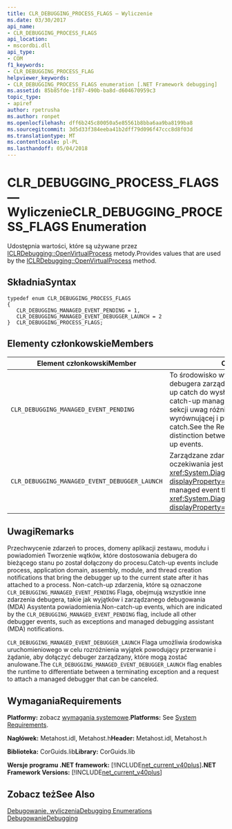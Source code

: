 ```yaml
---
title: CLR_DEBUGGING_PROCESS_FLAGS — Wyliczenie
ms.date: 03/30/2017
api_name:
- CLR_DEBUGGING_PROCESS_FLAGS
api_location:
- mscordbi.dll
api_type:
- COM
f1_keywords:
- CLR_DEBUGGING_PROCESS_FLAG
helpviewer_keywords:
- CLR_DEBUGGING_PROCESS_FLAGS enumeration [.NET Framework debugging]
ms.assetid: 85b85fde-1f87-490b-ba8d-d604670959c3
topic_type:
- apiref
author: rpetrusha
ms.author: ronpet
ms.openlocfilehash: dff6b245c80050a5e85561b8bba6aa9ba8199ba8
ms.sourcegitcommit: 3d5d33f384eeba41b2dff79d096f47ccc8d8f03d
ms.translationtype: MT
ms.contentlocale: pl-PL
ms.lasthandoff: 05/04/2018
---
```

# <a name="clrdebuggingprocessflags-enumeration"></a><span data-ttu-id="890e5-102">CLR_DEBUGGING_PROCESS_FLAGS — Wyliczenie</span><span class="sxs-lookup"><span data-stu-id="890e5-102">CLR_DEBUGGING_PROCESS_FLAGS Enumeration</span></span>
<span data-ttu-id="890e5-103">Udostępnia wartości, które są używane przez [ICLRDebugging::OpenVirtualProcess](../../../../docs/framework/unmanaged-api/debugging/iclrdebugging-openvirtualprocess-method.md) metody.</span><span class="sxs-lookup"><span data-stu-id="890e5-103">Provides values that are used by the [ICLRDebugging::OpenVirtualProcess](../../../../docs/framework/unmanaged-api/debugging/iclrdebugging-openvirtualprocess-method.md) method.</span></span>  
  
## <a name="syntax"></a><span data-ttu-id="890e5-104">Składnia</span><span class="sxs-lookup"><span data-stu-id="890e5-104">Syntax</span></span>  
  
```  
typedef enum CLR_DEBUGGING_PROCESS_FLAGS  
{  
   CLR_DEBUGGING_MANAGED_EVENT_PENDING = 1,  
   CLR_DEBUGGING_MANAGED_EVENT_DEBUGGER_LAUNCH = 2  
}  CLR_DEBUGGING_PROCESS_FLAGS;  
```  
  
## <a name="members"></a><span data-ttu-id="890e5-105">Elementy członkowskie</span><span class="sxs-lookup"><span data-stu-id="890e5-105">Members</span></span>  
  
|<span data-ttu-id="890e5-106">Element członkowski</span><span class="sxs-lookup"><span data-stu-id="890e5-106">Member</span></span>|<span data-ttu-id="890e5-107">Opis</span><span class="sxs-lookup"><span data-stu-id="890e5-107">Description</span></span>|  
|------------|-----------------|  
|`CLR_DEBUGGING_MANAGED_EVENT_PENDING`|<span data-ttu-id="890e5-108">To środowisko wykonawcze ma zdarzeń debugera zarządzanych z systemem innym niż up catch do wysłania.</span><span class="sxs-lookup"><span data-stu-id="890e5-108">This runtime has a non-catch-up managed debugger event to send.</span></span> <span data-ttu-id="890e5-109">W sekcji uwag różnicy między zdarzeniami wyrównującej i pracy z systemem innym niż catch.</span><span class="sxs-lookup"><span data-stu-id="890e5-109">See the Remarks section for the distinction between catch-up and non-catch-up events.</span></span>|  
|`CLR_DEBUGGING_MANAGED_EVENT_DEBUGGER_LAUNCH`|<span data-ttu-id="890e5-110">Zarządzane zdarzenia, które jest w stanie oczekiwania jest <xref:System.Diagnostics.Debugger.Launch%2A?displayProperty=nameWithType> żądania.</span><span class="sxs-lookup"><span data-stu-id="890e5-110">The managed event that is pending is a <xref:System.Diagnostics.Debugger.Launch%2A?displayProperty=nameWithType> request.</span></span>|  
  
## <a name="remarks"></a><span data-ttu-id="890e5-111">Uwagi</span><span class="sxs-lookup"><span data-stu-id="890e5-111">Remarks</span></span>  
 <span data-ttu-id="890e5-112">Przechwycenie zdarzeń to proces, domeny aplikacji zestawu, modułu i powiadomień Tworzenie wątków, które dostosowania debugera do bieżącego stanu po został dołączony do procesu.</span><span class="sxs-lookup"><span data-stu-id="890e5-112">Catch-up events include process, application domain, assembly, module, and thread creation notifications that bring the debugger up to the current state after it has attached to a process.</span></span> <span data-ttu-id="890e5-113">Non-catch-up zdarzenia, które są oznaczone `CLR_DEBUGGING_MANAGED_EVENT_PENDING` Flaga, obejmują wszystkie inne zdarzenia debugera, takie jak wyjątków i zarządzanego debugowania (MDA) Asystenta powiadomienia.</span><span class="sxs-lookup"><span data-stu-id="890e5-113">Non-catch-up events, which are indicated by the `CLR_DEBUGGING_MANAGED_EVENT_PENDING` flag, include all other debugger events, such as exceptions and managed debugging assistant (MDA) notifications.</span></span>  
  
 <span data-ttu-id="890e5-114">`CLR_DEBUGGING_MANAGED_EVENT_DEBUGGER_LAUNCH` Flaga umożliwia środowiska uruchomieniowego w celu rozróżnienia wyjątek powodujący przerwanie i żądanie, aby dołączyć debuger zarządzany, które mogą zostać anulowane.</span><span class="sxs-lookup"><span data-stu-id="890e5-114">The `CLR_DEBUGGING_MANAGED_EVENT_DEBUGGER_LAUNCH` flag enables the runtime to differentiate between a terminating exception and a request to attach a managed debugger that can be canceled.</span></span>  
  
## <a name="requirements"></a><span data-ttu-id="890e5-115">Wymagania</span><span class="sxs-lookup"><span data-stu-id="890e5-115">Requirements</span></span>  
 <span data-ttu-id="890e5-116">**Platformy:** zobacz [wymagania systemowe](../../../../docs/framework/get-started/system-requirements.md).</span><span class="sxs-lookup"><span data-stu-id="890e5-116">**Platforms:** See [System Requirements](../../../../docs/framework/get-started/system-requirements.md).</span></span>  
  
 <span data-ttu-id="890e5-117">**Nagłówek:** Metahost.idl, Metahost.h</span><span class="sxs-lookup"><span data-stu-id="890e5-117">**Header:** Metahost.idl, Metahost.h</span></span>  
  
 <span data-ttu-id="890e5-118">**Biblioteka:** CorGuids.lib</span><span class="sxs-lookup"><span data-stu-id="890e5-118">**Library:** CorGuids.lib</span></span>  
  
 <span data-ttu-id="890e5-119">**Wersje programu .NET framework:** [!INCLUDE[net_current_v40plus](../../../../includes/net-current-v40plus-md.md)]</span><span class="sxs-lookup"><span data-stu-id="890e5-119">**.NET Framework Versions:** [!INCLUDE[net_current_v40plus](../../../../includes/net-current-v40plus-md.md)]</span></span>  
  
## <a name="see-also"></a><span data-ttu-id="890e5-120">Zobacz też</span><span class="sxs-lookup"><span data-stu-id="890e5-120">See Also</span></span>  
 [<span data-ttu-id="890e5-121">Debugowanie, wyliczenia</span><span class="sxs-lookup"><span data-stu-id="890e5-121">Debugging Enumerations</span></span>](../../../../docs/framework/unmanaged-api/debugging/debugging-enumerations.md)  
 [<span data-ttu-id="890e5-122">Debugowanie</span><span class="sxs-lookup"><span data-stu-id="890e5-122">Debugging</span></span>](../../../../docs/framework/unmanaged-api/debugging/index.md)
